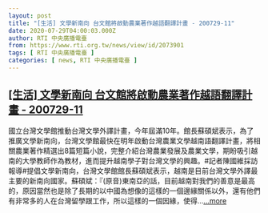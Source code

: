 ```yaml
---
layout: post
title: "[生活] 文學新南向 台文館將啟動農業著作越語翻譯計畫 - 200729-11"
date: 2020-07-29T04:00:03.000Z
author: RTI 中央廣播電臺
from: https://www.rti.org.tw/news/view/id/2073901
tags: [ RTI 中央廣播電臺 ]
categories: [ news, RTI 中央廣播電臺 ]
---
```

<!--1595995203000-->
[[生活] 文學新南向 台文館將啟動農業著作越語翻譯計畫 - 200729-11](https://www.rti.org.tw/news/view/id/2073901)
------

<div>
國立台灣文學館推動台灣文學外譯計畫，今年屆滿10年。館長蘇碩斌表示，為了推廣文學新南向，台灣文學館最快在明年啟動台灣農業文學越南語翻譯計畫，將相關農業著作精選出8篇短篇小說，完整介紹台灣農業發展及農業文學，期盼吸引越南的大學教師作為教材，進而提升越南學子對台灣文學的興趣。#記者陳國維採訪報導#提倡文學新南向，台灣文學館館長蘇碩斌表示，越南是目前台灣文學外譯最主要的新南向國家。蘇碩斌：『(原音)東南亞的話，目前越南對我們的善意是最高的，原因當然也是除了長期的以中國為想像的這樣的一個邊緣關係以外，還有他們有非常多的人在台灣留學跟工作，所以這樣的一個因緣，使得...<a target="_blank" href="https://www.rti.org.tw/news/view/id/2073901">...more</a>
</div>
